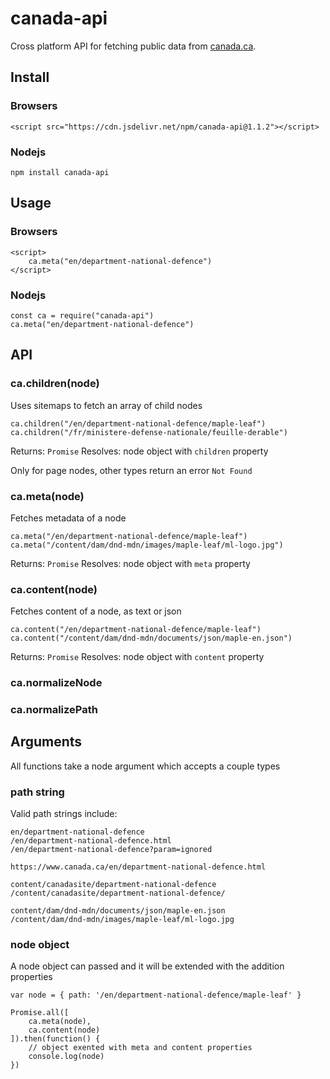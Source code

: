 # canada-api

Cross platform API for fetching public data from [canada.ca](https://www.canada.ca).

## Install
### Browsers

    <script src="https://cdn.jsdelivr.net/npm/canada-api@1.1.2"></script>

### Nodejs

    npm install canada-api

## Usage
### Browsers

    <script>
        ca.meta("en/department-national-defence")
    </script>

### Nodejs

    const ca = require("canada-api")
    ca.meta("en/department-national-defence")

## API
### ca.children(node)

Uses sitemaps to fetch an array of child nodes

    ca.children("/en/department-national-defence/maple-leaf")
    ca.children("/fr/ministere-defense-nationale/feuille-derable")

Returns: `Promise` Resolves: node object with `children` property

Only for page nodes, other types return an error `Not Found`

### ca.meta(node)

Fetches metadata of a node

    ca.meta("/en/department-national-defence/maple-leaf")
    ca.meta("/content/dam/dnd-mdn/images/maple-leaf/ml-logo.jpg")

Returns: `Promise` Resolves: node object with `meta` property

### ca.content(node)

Fetches content of a node, as text or json

    ca.content("/en/department-national-defence/maple-leaf")
    ca.content("/content/dam/dnd-mdn/documents/json/maple-en.json")

Returns: `Promise` Resolves: node object with `content` property

### ca.normalizeNode
### ca.normalizePath


## Arguments

All functions take a node argument which accepts a couple types

### path string

Valid path strings include:

    en/department-national-defence
    /en/department-national-defence.html
    /en/department-national-defence?param=ignored
    
    https://www.canada.ca/en/department-national-defence.html

    content/canadasite/department-national-defence
    /content/canadasite/department-national-defence/

    content/dam/dnd-mdn/documents/json/maple-en.json
    /content/dam/dnd-mdn/images/maple-leaf/ml-logo.jpg

### node object

A node object can passed and it will be extended with the addition properties

    var node = { path: '/en/department-national-defence/maple-leaf' }

    Promise.all([
        ca.meta(node),
        ca.content(node)
    ]).then(function() {
        // object exented with meta and content properties
        console.log(node)
    })
